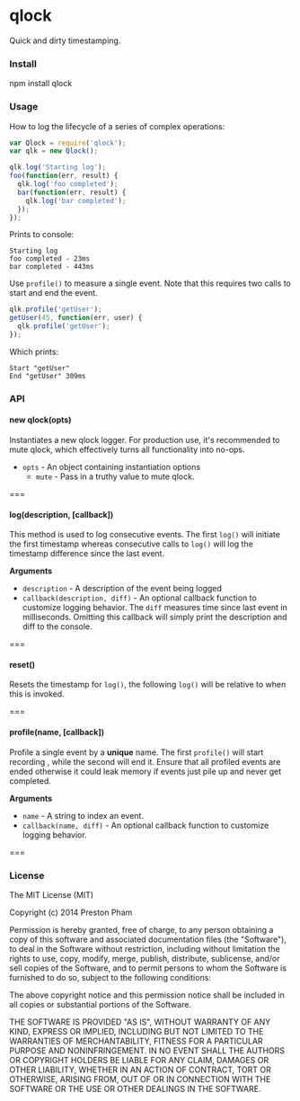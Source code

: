 qlock
=====

Quick and dirty timestamping.

### Install

npm install qlock

### Usage

How to log the lifecycle of a series of complex operations:

```javascript
var Qlock = require('qlock');
var qlk = new Qlock();

qlk.log('Starting log');
foo(function(err, result) {
  qlk.log('foo completed');
  bar(function(err, result) {
    qlk.log('bar completed');
  });
});
```

Prints to console:

```shell
Starting log
foo completed - 23ms
bar completed - 443ms
```

Use `profile()` to measure a single event. Note that this
requires two calls to start and end the event.

```javascript
qlk.profile('getUser');
getUser(45, function(err, user) {
  qlk.profile('getUser');
});
```

Which prints:

```shell
Start "getUser"
End "getUser" 309ms
```

### API

#### new qlock(opts)

Instantiates a new qlock logger. For production use, it's recommended to mute qlock, which effectively turns all
functionality into no-ops.

* `opts` - An object containing instantiation options 
  * `mute` - Pass in a truthy value to mute qlock.

===

#### log(description, [callback])

This method is used to log consecutive events. The first `log()` will initiate the first timestamp whereas
consecutive calls to `log()` will log the timestamp difference since the last event.
  
**Arguments**

* `description` - A description of the event being logged
* `callback(description, diff)` - An optional callback function to customize logging behavior. The `diff` measures
  time since last event in milliseconds. Omitting this callback will simply print the description and diff to 
  the console.

===

#### reset()

Resets the timestamp for `log()`, the following `log()` will be relative to when this is invoked.

===

#### profile(name, [callback]) 

Profile a single event by a __unique__ name. The first `profile()` will start recording , while the second
will end it. Ensure that all profiled events are ended otherwise it could leak memory if events just
pile up and never get completed.

**Arguments**

* `name` - A string to index an event.
* `callback(name, diff)` - An optional callback function to customize logging behavior.

===

### License

The MIT License (MIT)

Copyright (c) 2014 Preston Pham

Permission is hereby granted, free of charge, to any person obtaining a copy
of this software and associated documentation files (the "Software"), to deal
in the Software without restriction, including without limitation the rights
to use, copy, modify, merge, publish, distribute, sublicense, and/or sell
copies of the Software, and to permit persons to whom the Software is
furnished to do so, subject to the following conditions:

The above copyright notice and this permission notice shall be included in
all copies or substantial portions of the Software.

THE SOFTWARE IS PROVIDED "AS IS", WITHOUT WARRANTY OF ANY KIND, EXPRESS OR
IMPLIED, INCLUDING BUT NOT LIMITED TO THE WARRANTIES OF MERCHANTABILITY,
FITNESS FOR A PARTICULAR PURPOSE AND NONINFRINGEMENT. IN NO EVENT SHALL THE
AUTHORS OR COPYRIGHT HOLDERS BE LIABLE FOR ANY CLAIM, DAMAGES OR OTHER
LIABILITY, WHETHER IN AN ACTION OF CONTRACT, TORT OR OTHERWISE, ARISING FROM,
OUT OF OR IN CONNECTION WITH THE SOFTWARE OR THE USE OR OTHER DEALINGS IN
THE SOFTWARE.
